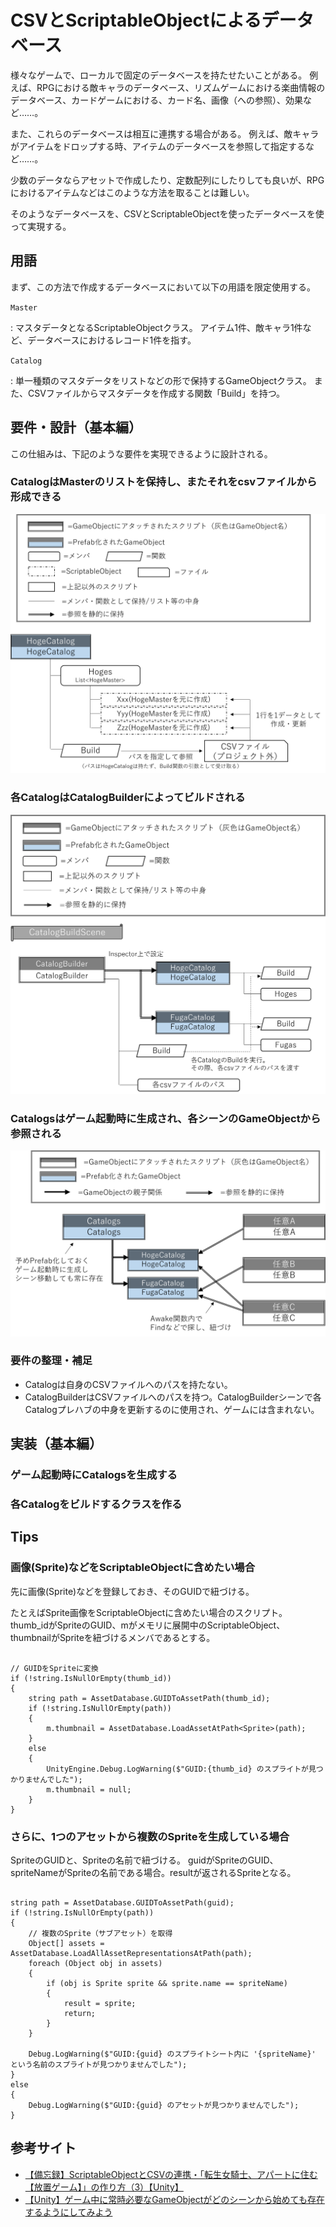 # CSVとScriptableObjectによるデータベース

様々なゲームで、ローカルで固定のデータベースを持たせたいことがある。
例えば、RPGにおける敵キャラのデータベース、リズムゲームにおける楽曲情報のデータベース、カードゲームにおける、カード名、画像（への参照）、効果など……。

また、これらのデータベースは相互に連携する場合がある。
例えば、敵キャラがアイテムをドロップする時、アイテムのデータベースを参照して指定するなど……。

少数のデータならアセットで作成したり、定数配列にしたりしても良いが、RPGにおけるアイテムなどはこのような方法を取ることは難しい。

そのようなデータベースを、CSVとScriptableObjectを使ったデータベースを使って実現する。

## 用語

まず、この方法で作成するデータベースにおいて以下の用語を限定使用する。

`Master`

:   マスタデータとなるScriptableObjectクラス。
    アイテム1件、敵キャラ1件など、データベースにおけるレコード1件を指す。

`Catalog`

:   単一種類のマスタデータをリストなどの形で保持するGameObjectクラス。
    また、CSVファイルからマスタデータを作成する関数「Build」を持つ。

## 要件・設計（基本編）

この仕組みは、下記のような要件を実現できるように設計される。

### CatalogはMasterのリストを保持し、またそれをcsvファイルから形成できる

![CatalogはMasterを保持し、またそれをcsvファイルから形成できる](./img_csv_so_database/catalog_has_masters_and_can_build_from_csv.png)

### 各CatalogはCatalogBuilderによってビルドされる

![各CatalogはCatalogBuilderによってビルドされる](./img_csv_so_database/catalogs_are_built_by_catalog_builder.png)

### Catalogsはゲーム起動時に生成され、各シーンのGameObjectから参照される

![Catalogsはゲーム起動時に生成され、各シーンのGameObjectから参照される](./img_csv_so_database/static_catalogs_are_referred_by_gameobjects.png)

### 要件の整理・補足

- Catalogは自身のCSVファイルへのパスを持たない。
- CatalogBuilderはCSVファイルへのパスを持つ。CatalogBuilderシーンで各Catalogプレハブの中身を更新するのに使用され、ゲームには含まれない。

## 実装（基本編）

### ゲーム起動時にCatalogsを生成する

### 各Catalogをビルドするクラスを作る


## Tips

### 画像(Sprite)などをScriptableObjectに含めたい場合

先に画像(Sprite)などを登録しておき、そのGUIDで紐づける。

たとえばSprite画像をScriptableObjectに含めたい場合のスクリプト。
thumb_idがSpriteのGUID、mがメモリに展開中のScriptableObject、thumbnailがSpriteを紐づけるメンバであるとする。

```

// GUIDをSpriteに変換
if (!string.IsNullOrEmpty(thumb_id))
{
    string path = AssetDatabase.GUIDToAssetPath(thumb_id);
    if (!string.IsNullOrEmpty(path))
    {
        m.thumbnail = AssetDatabase.LoadAssetAtPath<Sprite>(path);
    }
    else
    {
        UnityEngine.Debug.LogWarning($"GUID:{thumb_id} のスプライトが見つかりませんでした");
        m.thumbnail = null;
    }
}

```

### さらに、1つのアセットから複数のSpriteを生成している場合

SpriteのGUIDと、Spriteの名前で紐づける。
guidがSpriteのGUID、spriteNameがSpriteの名前である場合。resultが返されるSpriteとなる。

```

string path = AssetDatabase.GUIDToAssetPath(guid);
if (!string.IsNullOrEmpty(path))
{
    // 複数のSprite（サブアセット）を取得
    Object[] assets = AssetDatabase.LoadAllAssetRepresentationsAtPath(path);
    foreach (Object obj in assets)
    {
        if (obj is Sprite sprite && sprite.name == spriteName)
        {
            result = sprite;
            return;
        }
    }

    Debug.LogWarning($"GUID:{guid} のスプライトシート内に '{spriteName}' という名前のスプライトが見つかりませんでした");
}
else
{
    Debug.LogWarning($"GUID:{guid} のアセットが見つかりませんでした");
}

```

## 参考サイト

- [【備忘録】ScriptableObjectとCSVの連携・「転生女騎士、アパートに住む【放置ゲーム】」の作り方（3）【Unity】](https://note.com/yamasho55/n/n04bd2f6d136d)
- [【Unity】ゲーム中に常時必要なGameObjectがどのシーンから始めても存在するようにしてみよう](https://www.urablog.xyz/entry/2018/02/11/164734)